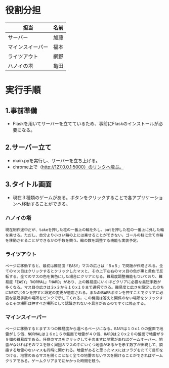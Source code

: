 # 役割分担

| 担当 | 名前 |
| --- | ---|
|サーバー | 加藤 |
|マインスイーパー | 福本 |
|ライツアウト | 網野 |
|ハノイの塔 | 亀田 |

# 実行手順
## 1.事前準備
- Flaskを用いてサーバーを立てているため、事前にFlaskのインストールが必要になる。

## 2.サーバー立て
- main.pyを実行し、サーバーを立ち上げる。
- chrome上で（http://127.0.0.1:5000）のリンクへ飛ぶ。

##  3.タイトル画面
- 現在３種類のゲームがある。ボタンをクリックすることで各アプリケーションへ移動することができる。

###  ハノイの塔
    現在制作途中だが、takeを押した柱の一番上の輪を外し、putを押した柱の一番上に外した輪を乗せる。ただし、自分より小さい輪の上には乗せることができない。ゴールの柱に全ての輪を移動させることができるかの手数を競う。輪の数を調整する機能も実装予定。

###  ライツアウト
    ページに移動すると、最初は難易度「EASY」マスの広さは「５x５」で問題が作成される。全てのマス目はクリックするとクリックしたマスと、その上下左右のマス目の色が黒と黄色で反転する。全てのマスの色を黄色にした場合にクリアとなる。難易度調整機能もついており、難易度「EASY」「NORMAL」「HARD」があり、上の難易度にいくほどクリアに必要な最短手数が多くなる。マス目の広さは３x３から１０x１０まで選択できる。難易度と広さを設定したのちにNEXTボタンを押すと設定の変更が適応される。またANSWERボタンを押すことでクリアに必要な最短手数の場所をピンクで示してくれる。この機能は答えと関係のない場所をクリックするとその場所は押すべき場所として認識されない不具合があるのですぐに修正する。

### マインスイーパー
    ページに移動するとまず３つの難易度から選べるページになる。EASYは１０x１０の盤面で地雷が１５個、NORMALは１６x１６の盤面で地雷が４０個、HARDは２０x２０の盤面で地雷が９９個の難易度である。任意のマスをクリックしてそのますに地雷があればゲームオーバー、地雷がなければそのマスを除く周囲８マスの中にいくつ地雷があるかを示す数字が出現して、隣接する地雷のないマスも同時に開かれる。地雷があると思ったマスにはフラグをたてて目印をつける。地雷のあるマスを開くことなく全ての地雷のないマスを開けることができればゲームクリアである。ゲームクリアまでにかかった時間を競う。


